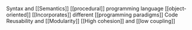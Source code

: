 
Syntax and [[Semantics]]
[[procedural]] programming language
[[object-oriented]]
[[Incorporates]] different [[programming paradigms]]
Code Reusability and [[Modularity]]
[[High cohesion]] and [[low coupling]]